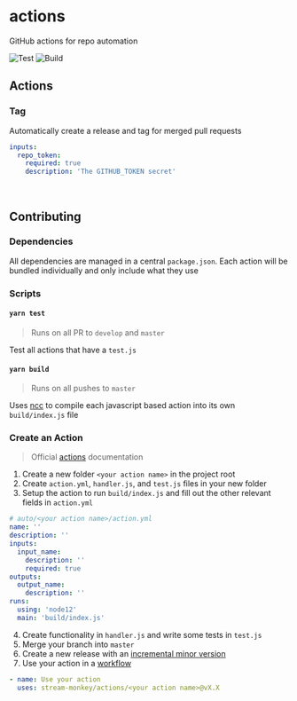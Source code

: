 # actions
GitHub actions for repo automation

![Test](https://github.com/STEM-C/auto/workflows/Test%20all%20actions/badge.svg) ![Build](https://github.com/STEM-C/auto/workflows/Build%20all%20actions/badge.svg)
<br/>

## Actions

### Tag

Automatically create a release and tag for merged pull requests

``` yaml
inputs:
  repo_token:
    required: true
    description: 'The GITHUB_TOKEN secret'
```

<br/>

## Contributing

### Dependencies

All dependencies are managed in a central `package.json`. Each action will be bundled individually and only include what they use

### Scripts

#### `yarn test`

> Runs on all PR to `develop` and `master`

Test all actions that have a `test.js` 

#### `yarn build`

> Runs on all pushes to `master`

Uses [ncc](https://www.npmjs.com/package/@zeit/ncc) to compile each javascript based action into its own `build/index.js` file

### Create an Action

> Official [actions](https://docs.github.com/en/actions/creating-actions) documentation

1. Create a new folder `<your action name>` in the project root
2. Create `action.yml`, `handler.js`, and `test.js` files in your new folder
3. Setup the action to run `build/index.js` and fill out the other relevant fields in `action.yml` 

``` yaml
# auto/<your action name>/action.yml
name: ''
description: ''
inputs:
  input_name:
    description: ''
    required: true
outputs:
  output_name: 
    description: ''
runs:
  using: 'node12'
  main: 'build/index.js'
```

4. Create functionality in `handler.js` and write some tests in `test.js`
5. Merge your branch into `master`
6. Create a new release with an [incremental minor version](https://semver.org/)
7. Use your action in a [workflow](https://docs.github.com/en/actions/configuring-and-managing-workflows/configuring-a-workflow)

``` yaml
- name: Use your action
  uses: stream-monkey/actions/<your action name>@vX.X
```



